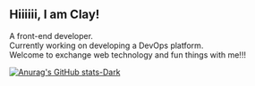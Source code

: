 <!---
ClayLeee/ClayLeee is a ✨ special ✨ repository because its `README.md` (this file) appears on your GitHub profile.
You can click the Preview link to take a look at your changes.
--->

## Hiiiiii, I am Clay!
A front-end developer.    
Currently working on developing a DevOps platform.  
Welcome to exchange web technology and fun things with me!!!  

[![Anurag's GitHub stats-Dark](https://github-readme-stats.vercel.app/api?username=ClayLeee&show_icons=true&theme=dark#gh-dark-mode-only)](https://github.com/anuraghazra/github-readme-stats#gh-dark-mode-only)

